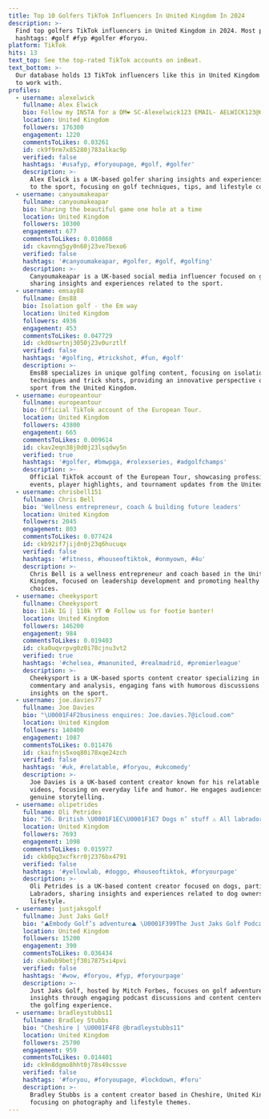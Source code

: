 ```yaml
---
title: Top 10 Golfers TikTok Influencers In United Kingdom In 2024
description: >-
  Find top golfers TikTok influencers in United Kingdom in 2024. Most popular
  hashtags: #golf #fyp #golfer #foryou.
platform: TikTok
hits: 13
text_top: See the top-rated TikTok accounts on inBeat.
text_bottom: >-
  Our database holds 13 TikTok influencers like this in United Kingdom for you
  to work with.
profiles:
  - username: alexelwick
    fullname: Alex Elwick
    bio: Follow my INSTA for a DM❤️ SC-Alexelwick123 EMAIL- AELWICK123@GMAIL.COM
    location: United Kingdom
    followers: 176300
    engagement: 1220
    commentsToLikes: 0.03261
    id: ck9f9rm7x85280j783alkac9p
    verified: false
    hashtags: '#usafyp, #foryoupage, #golf, #golfer'
    description: >-
      Alex Elwick is a UK-based golfer sharing insights and experiences related
      to the sport, focusing on golf techniques, tips, and lifestyle content.
  - username: canyoumakeapar
    fullname: canyoumakeapar
    bio: Sharing the beautiful game one hole at a time
    location: United Kingdom
    followers: 10300
    engagement: 677
    commentsToLikes: 0.010868
    id: ckavnng5gy0n60j23ve7bexo6
    verified: false
    hashtags: '#canyoumakeapar, #golfer, #golf, #golfing'
    description: >-
      Canyoumakeapar is a UK-based social media influencer focused on golf,
      sharing insights and experiences related to the sport.
  - username: emsay88
    fullname: Ems88
    bio: Isolation golf - the Em way
    location: United Kingdom
    followers: 4936
    engagement: 453
    commentsToLikes: 0.047729
    id: ckd0swrtnj3050j23v0urztlf
    verified: false
    hashtags: '#golfing, #trickshot, #fun, #golf'
    description: >-
      Ems88 specializes in unique golfing content, focusing on isolation
      techniques and trick shots, providing an innovative perspective on the
      sport from the United Kingdom.
  - username: europeantour
    fullname: europeantour
    bio: Official TikTok account of the European Tour.
    location: United Kingdom
    followers: 43800
    engagement: 665
    commentsToLikes: 0.009614
    id: ckav2eqn38j0d0j23lsqdwy5n
    verified: true
    hashtags: '#golfer, #bmwpga, #rolexseries, #adgolfchamps'
    description: >-
      Official TikTok account of the European Tour, showcasing professional golf
      events, player highlights, and tournament updates from the United Kingdom.
  - username: chrisbell151
    fullname: Chris Bell
    bio: 'Wellness entrepreneur, coach & building future leaders'
    location: United Kingdom
    followers: 2045
    engagement: 803
    commentsToLikes: 0.077424
    id: ckb92if7jijdn0j23q6hucuqx
    verified: false
    hashtags: '#fitness, #houseoftiktok, #onmyown, #4u'
    description: >-
      Chris Bell is a wellness entrepreneur and coach based in the United
      Kingdom, focused on leadership development and promoting healthy lifestyle
      choices.
  - username: cheekysport
    fullname: Cheekysport
    bio: 114k IG | 110k YT ⚽️ Follow us for footie banter!
    location: United Kingdom
    followers: 146200
    engagement: 984
    commentsToLikes: 0.019403
    id: cka0uqvrpvg0z0i78cjnu3vt2
    verified: true
    hashtags: '#chelsea, #manunited, #realmadrid, #premierleague'
    description: >-
      Cheekysport is a UK-based sports content creator specializing in football
      commentary and analysis, engaging fans with humorous discussions and
      insights on the sport.
  - username: joe.davies77
    fullname: Joe Davies
    bio: "\U0001F4F2business enquires: Joe.davies.7@icloud.com"
    location: United Kingdom
    followers: 140400
    engagement: 1087
    commentsToLikes: 0.011476
    id: ckaifnjs5xoq80i78xqe24zch
    verified: false
    hashtags: '#uk, #relatable, #foryou, #ukcomedy'
    description: >-
      Joe Davies is a UK-based content creator known for his relatable comedic
      videos, focusing on everyday life and humor. He engages audiences with
      genuine storytelling.
  - username: olipetrides
    fullname: Oli Petrides
    bio: "26. British \U0001F1EC\U0001F1E7 Dogs n’ stuff ⚠️ All labradors belong to me. Insta @olipetrides"
    location: United Kingdom
    followers: 7693
    engagement: 1098
    commentsToLikes: 0.015977
    id: ckb0pq3xcfkrr0j2376bx4791
    verified: false
    hashtags: '#yellowlab, #doggo, #houseoftiktok, #foryourpage'
    description: >-
      Oli Petrides is a UK-based content creator focused on dogs, particularly
      Labradors, sharing insights and experiences related to dog ownership and
      lifestyle.
  - username: justjaksgolf
    fullname: Just Jaks Golf
    bio: "⛰Embody Golf’s adventure⛰ \U0001F399The Just Jaks Golf Podcast\U0001F399 Hosted by Mitch Forbes"
    location: United Kingdom
    followers: 15200
    engagement: 390
    commentsToLikes: 0.036434
    id: cka0ub9betjf30i7875xi4pvi
    verified: false
    hashtags: '#wow, #foryou, #fyp, #foryourpage'
    description: >-
      Just Jaks Golf, hosted by Mitch Forbes, focuses on golf adventures and
      insights through engaging podcast discussions and content centered around
      the golfing experience.
  - username: bradleystubbs11
    fullname: Bradley Stubbs
    bio: "Cheshire | \U0001F4F8 @bradleystubbs11"
    location: United Kingdom
    followers: 25700
    engagement: 959
    commentsToLikes: 0.014401
    id: ck9n8dgmo8hht0j78s49cssve
    verified: false
    hashtags: '#foryou, #foryoupage, #lockdown, #foru'
    description: >-
      Bradley Stubbs is a content creator based in Cheshire, United Kingdom,
      focusing on photography and lifestyle themes.
---
```


